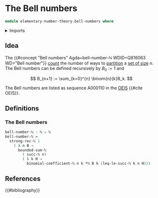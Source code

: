 # The Bell numbers

```agda
module elementary-number-theory.bell-numbers where
```

<details><summary>Imports</summary>

```agda
open import elementary-number-theory.binomial-coefficients
open import elementary-number-theory.multiplication-natural-numbers
open import elementary-number-theory.natural-numbers
open import elementary-number-theory.strict-inequality-natural-numbers
open import elementary-number-theory.strong-induction-natural-numbers
open import elementary-number-theory.sums-of-natural-numbers
```

</details>

## Idea

The {{#concept "Bell numbers" Agda=bell-number-ℕ WDID=Q816063 WD="Bell number"}}
[count](univalent-combinatorics.counting.md) the number of ways to
[partition](univalent-combinatorics.partitions.md) a
[set of size](univalent-combinatorics.finite-types.md) $n$. The Bell numbers can
be defined recursively by $B_0 := 1$ and

$$
  B_{n+1} := \sum_{k=0}^{n} \binom{n}{k}B_k.
$$

The Bell numbers are listed as sequence A000110 in the
[OEIS](literature.oeis.md) {{#cite OEIS}}.

## Definitions

### The Bell numbers

```agda
bell-number-ℕ : ℕ → ℕ
bell-number-ℕ =
  strong-rec-ℕ 1
    ( λ n B →
      bounded-sum-ℕ
        ( succ-ℕ n)
        ( λ k H →
          binomial-coefficient-ℕ n k *ℕ B k (leq-le-succ-ℕ k n H)))
```

## References

{{#bibliography}}
